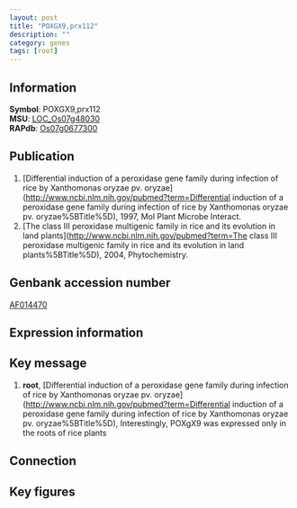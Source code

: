 ```yaml
---
layout: post
title: "POXGX9,prx112"
description: ""
category: genes
tags: [root]
---
```


## Information
__Symbol__: POXGX9,prx112  
__MSU__: [LOC_Os07g48030](http://rice.plantbiology.msu.edu/cgi-bin/ORF_infopage.cgi?orf=LOC_Os07g48030)  
__RAPdb__: [Os07g0677300](http://rapdb.dna.affrc.go.jp/viewer/gbrowse_details/irgsp1?name=Os07g0677300)  

## Publication
1. [Differential induction of a peroxidase gene family during infection of rice by Xanthomonas oryzae pv. oryzae](http://www.ncbi.nlm.nih.gov/pubmed?term=Differential induction of a peroxidase gene family during infection of rice by Xanthomonas oryzae pv. oryzae%5BTitle%5D), 1997, Mol Plant Microbe Interact.
2. [The class III peroxidase multigenic family in rice and its evolution in land plants](http://www.ncbi.nlm.nih.gov/pubmed?term=The class III peroxidase multigenic family in rice and its evolution in land plants%5BTitle%5D), 2004, Phytochemistry.

## Genbank accession number
[AF014470](http://www.ncbi.nlm.nih.gov/nuccore/AF014470)  

## Expression information

## Key message
1. __root__, [Differential induction of a peroxidase gene family during infection of rice by Xanthomonas oryzae pv. oryzae](http://www.ncbi.nlm.nih.gov/pubmed?term=Differential induction of a peroxidase gene family during infection of rice by Xanthomonas oryzae pv. oryzae%5BTitle%5D),  Interestingly, POXgX9 was expressed only in the roots of rice plants

## Connection

## Key figures


